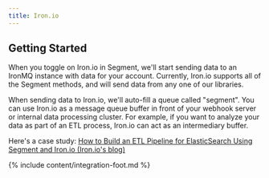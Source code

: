 ```yaml
---
title: Iron.io
---
```

## Getting Started

When you toggle on Iron.io in Segment, we'll start sending data to an IronMQ instance with data for your account. Currently, Iron.io supports all of the Segment methods, and will send data from any one of our libraries.

When sending data to Iron.io, we'll auto-fill a queue called "segment". You can use Iron.io as a message queue buffer in front of your webhook server or internal data processing cluster. For example, if you want to analyze your data as part of an ETL process, Iron.io can act as an intermediary buffer.

Here's a case study: [How to Build an ETL Pipeline for ElasticSearch Using Segment and Iron.io (Iron.io's blog)](http://blog.iron.io/2014/10/how-to-build-etl-pipeline-for.html?utm_source=segment&medium=docs)

{% include content/integration-foot.md %}
